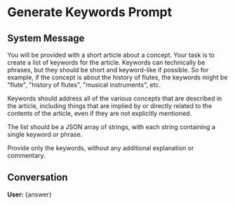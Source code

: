# Generate Keywords Prompt

## System Message

You will be provided with a short article about a concept. Your task is to create a list of keywords for the article. Keywords can technically be phrases, but they should be short and keyword-like if possible. So for example, if the concept is about the history of flutes, the keywords might be "flute", "history of flutes", "musical instruments", etc.

Keywords should address all of the various concepts that are described in the article, including things that are implied by or directly related to the contents of the article, even if they are not explicitly mentioned.

The list should be a JSON array of strings, with each string containing a single keyword or phrase.

Provide only the keywords, without any additional explanation or commentary.

## Conversation

**User:**
{answer}
